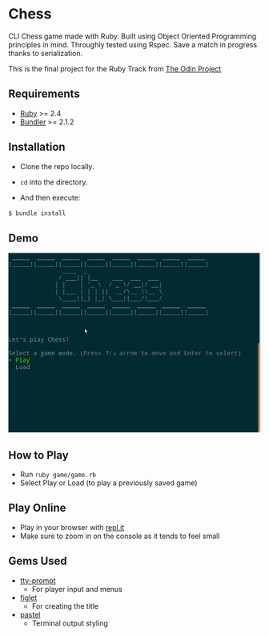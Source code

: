 # Chess

CLI Chess game made with Ruby.
Built using Object Oriented Programming principles in mind.
Throughly tested using Rspec.
Save a match in progress thanks to serialization.

This is the final project for the Ruby Track from [The Odin Project](https://www.theodinproject.com/courses/ruby-programming/lessons/ruby-final-project?ref=lnav)

## Requirements

- [Ruby](https://www.ruby-lang.org/en/) >= 2.4
- [Bundler](https://bundler.io/) >= 2.1.2

## Installation

- Clone the repo locally.

- `cd` into the directory.

- And then execute:

```ruby
$ bundle install
```

## Demo

![fool's mate example](gif/fool.gif)

## How to Play

- Run `ruby game/game.rb`
- Select Play or Load (to play a previously saved game)

## Play Online

- Play in your browser with [repl.it](https://repl.it/@NicholasBerube/Chess#README.md)
- Make sure to zoom in on the console as it tends to feel small

## Gems Used

- [tty-prompt](https://github.com/piotrmurach/tty-prompt)
  - For player input and menus
- [figlet](https://github.com/tim/figlet)
  - For creating the title
- [pastel](https://github.com/piotrmurach/pastel)
  - Terminal output styling
